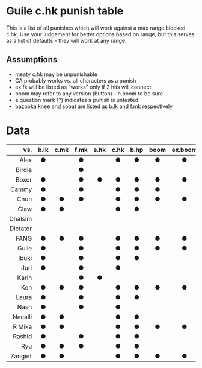 # Guile c.hk punish table
This is a list of all punishes which will work against a max range blocked
c.hk. Use your judgement for better options based on range, but this serves as
a list of defaults - they will work at any range.

## Assumptions
* meaty c.hk may be unpunishable
* CA probably works vs. all characters as a punish
* ex.fk will be listed as "works" only if 2 hits will connect
* boom may refer to any version (button) - h.boom to be sure
* a question mark (?) indicates a punish is untested
* bazooka knee and sobat are listed as b.lk and f.mk respectively


# Data
| vs. | b.lk | c.mk | f.mk | s.hk | c.hk | b.hp | boom | ex.boom | lk.fk | mk.fk | hk.fk | ex.fk |
|---------:|:----:|:----:|:----:|:----:|:----:|:----:|:----:|:-------:|:-----:|:-----:|:-----:|:-----:|
| Alex | ● |  | ● |  | ● | ● | ● | ● | ● | ● | ● |  |
| Birdie |  |  | ● |  |  |  |  |  |  |  |  |  |
| Boxer | ● |  | ● | ● | ● | ● | ● | ● | ● | ● | ● |  |
| Cammy | ● |  | ● |  | ● | ● | ● |  | ● | ● | ● | ● |
| Chun | ● | ● | ● |  | ● | ● | ● | ● | ● | ? | ● | ● |
| Claw | ● | ● |  |  | ● | ● |  |  | ● | ● | ● | ● |
| Dhalsim |  |  |  |  |  |  |  |  |  |  |  |  |
| Dictator |  |  |  |  |  |  |  |  |  | ? |  |  |
| FANG | ● | ● | ● |  | ● | ● | ● | ● | ● | ● | ● | ● |
| Guile | ● |  | ● |  | ● | ● | ● | ● | ● | ● | ● | ● |
| Ibuki | ● |  | ● |  | ● | ● |  |  |  | ? | ● |  |
| Juri | ● |  | ● |  | ● |  |  |  |  |  | ● |  |
| Karin |  |  | ● | ● |  |  |  |  | ● |  |  |  |
| Ken | ● | ● | ● |  | ● | ● | ● | ● | ● | ● | ● |  |
| Laura | ● |  | ● |  | ● | ● |  |  |  | ● | ● |  |
| Nash | ● |  | ● |  | ● |  |  |  |  |  |  |  |
| Necalli | ● | ● |  |  | ● | ● |  |  | ● | ● | ● | ● |
| R Mika | ● | ● |  |  | ● | ● | ● | ● | ● | ● | ● | ● |
| Rashid | ● |  | ● |  | ● | ● |  |  |  | ● | ● |  |
| Ryu | ● | ● | ● |  | ● | ● |  |  |  | ● | ● |  |
| Zangief | ● | ● |  |  | ● | ● | ● | ● | ● | ● | ● | ● |
